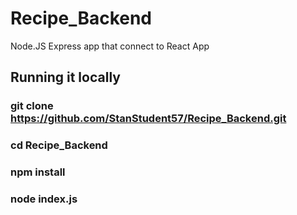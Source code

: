 # Recipe_Backend

Node.JS Express app that connect to React App

## Running it locally

### git clone https://github.com/StanStudent57/Recipe_Backend.git

### cd Recipe_Backend

### npm install

### node index.js
